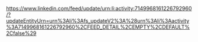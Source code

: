 https://www.linkedin.com/feed/update/urn:li:activity:7149968161226792960/?updateEntityUrn=urn%3Ali%3Afs_updateV2%3A%28urn%3Ali%3Aactivity%3A7149968161226792960%2CFEED_DETAIL%2CEMPTY%2CDEFAULT%2Cfalse%29